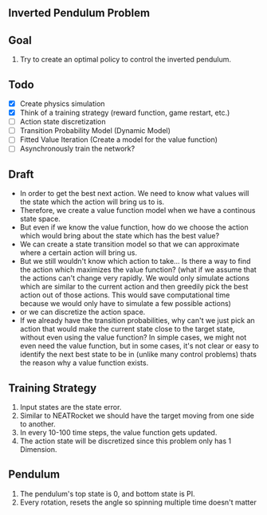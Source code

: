 ## Inverted Pendulum Problem

## Goal

1. Try to create an optimal policy to control the inverted pendulum.

## Todo

- [x] Create physics simulation
- [x] Think of a training strategy (reward function, game restart, etc.)
- [ ] Action state discretization
- [ ] Transition Probability Model (Dynamic Model)
- [ ] Fitted Value Iteration (Create a model for the value function)
- [ ] Asynchronously train the network?

## Draft

- In order to get the best next action. We need to know what values will the state which the action will bring us to is.
- Therefore, we create a value function model when we have a continous state space.
- But even if we know the value function, how do we choose the action which would bring about the state which has the best value?
- We can create a state transition model so that we can approximate where a certain action will bring us. 
- But we still wouldn't know which action to take... Is there a way to find the action which maximizes the value function? (what if we assume that the actions can't change very rapidly. We would only simulate actions which are similar to the current action and then greedily pick the best action out of those actions. This would save computational time because we would only have to simulate a few possible actions)
- or we can discretize the action space.
- If we already have the transition probabilities, why can't we just pick an action that would make the current state close to the target state, without even using the value function? In simple cases, we might not even need the value function, but in some cases, it's not clear or easy to identify the next best state to be in (unlike many control problems) thats the reason why a value function exists.


## Training Strategy

1. Input states are the state error.
2. Similar to NEATRocket we should have the target moving from one side to another.
3. In every 10-100 time steps, the value function gets updated.
4. The action state will be discretized since this problem only has 1 Dimension.

## Pendulum

1. The pendulum's top state is 0, and bottom state is PI.
2. Every rotation, resets the angle so spinning multiple time doesn't matter

